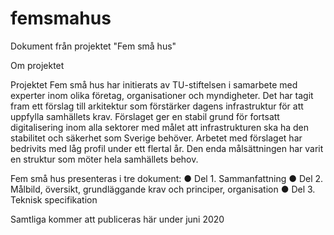 # femsmahus
Dokument från projektet "Fem små hus"

Om projektet

Projektet ​Fem små hus​ har initierats av TU-stiftelsen i samarbete med experter inom olika företag, organisationer och myndigheter. Det har tagit fram ett förslag till arkitektur som förstärker dagens infrastruktur för att uppfylla samhällets krav. Förslaget ger en stabil grund för fortsatt digitalisering inom alla sektorer med målet att infrastrukturen ska ha den stabilitet och säkerhet som Sverige behöver. Arbetet med förslaget har bedrivits med låg profil under ett flertal år. Den enda målsättningen har varit en struktur som möter hela samhällets behov.

Fem små hus presenteras i tre dokument:
● Del 1. Sammanfattning
● Del 2. Målbild, översikt, grundläggande krav och principer, organisation
● Del 3. Teknisk specifikation

Samtliga kommer att publiceras här under juni 2020
